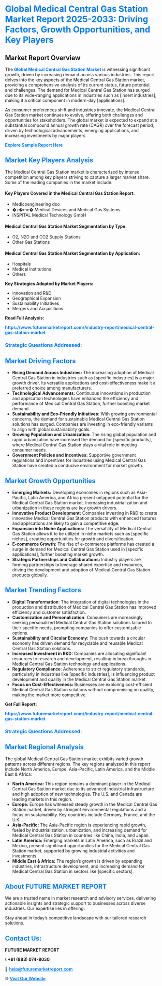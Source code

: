 <h1 style="color: #007BFF;">Global Medical Central Gas Station Market Report 2025-2033: Driving Factors, Growth Opportunities, and Key Players</h1>

<section id="overview">
<h2>Market Report Overview</h2>
<p>The <a href="https://www.futuremarketreport.com//industry-report/medical-central-gas-station-market" style="color: #007BFF; text-decoration: none;"><strong>Global Medical Central Gas Station Market</strong></a> is witnessing significant growth, driven by increasing demand across various industries. This report delves into the key aspects of the Medical Central Gas Station market, providing a comprehensive analysis of its current status, future potential, and challenges. The demand for Medical Central Gas Station has surged due to its wide-ranging applications in industries such as [insert industries], making it a critical component in modern-day [applications].</p>
<p>As consumer preferences shift and industries innovate, the Medical Central Gas Station market continues to evolve, offering both challenges and opportunities for stakeholders. The global market is expected to expand at a substantial compound annual growth rate (CAGR) over the forecast period, driven by technological advancements, emerging applications, and increasing investments by major players.</p>
</section>

<section id="overview">
<p><a href="https://www.futuremarketreport.com//request-sample/reportId=78985" style="color: #007BFF; text-decoration: none;"><strong>Explore Sample Report Here</strong></a></p>
</section>

<section id="key-players">
<h2 style="color: #007BFF;">Market Key Players Analysis</h2>
<p>The Medical Central Gas Station market is characterized by intense competition among key players striving to capture a larger market share. Some of the leading companies in the market include:</p>
<h4>Key Players Covered in the Medical Central Gas Station Report:</h4>
<ul><li>Medicoengineering doo</li><li>�z�mc� Medical Devices and Medical Gas Systems</li><li>INSPITAL Medical Technology GmbH</li></ul>
<h4>Medical Central Gas Station Market Segmentation by Type:</h4>
<ul><li>O2, N2O and CO2 Supply Stations</li><li>Other Gas Stations</li></ul>

<h4>Medical Central Gas Station Market Segmentation by Application:</h4>
<ul><li>Hospitals</li><li>Medical Institutions</li><li>Others</li></ul>
<p><strong>Key Strategies Adopted by Market Players:</strong></p>
<ul>
<li>Innovation and R&D</li>
<li>Geographical Expansion</li>
<li>Sustainability Initiatives</li>
<li>Mergers and Acquisitions</li>
</ul>
</section>

<section>
<p><strong>Read Full Analysis: </strong></p><a href="https://www.futuremarketreport.com//industry-report/medical-central-gas-station-market" style="color: #007BFF; text-decoration: none;"><strong>https://www.futuremarketreport.com//industry-report/medical-central-gas-station-market</strong></a>
<h3 style="color: #007BFF;">Strategic Questions Addressed:</h3>
</section>

<section id="driving-factors">
<h2 style="color: #007BFF;">Market Driving Factors</h2>
<ul>
<li><strong>Rising Demand Across Industries:</strong> The increasing adoption of Medical Central Gas Station in industries such as [specific industries] is a major growth driver. Its versatile applications and cost-effectiveness make it a preferred choice among manufacturers.</li>
<li><strong>Technological Advancements:</strong> Continuous innovations in production and application technologies have enhanced the efficiency and performance of Medical Central Gas Station, further boosting market demand.</li>
<li><strong>Sustainability and Eco-Friendly Initiatives:</strong> With growing environmental concerns, the demand for sustainable Medical Central Gas Station solutions has surged. Companies are investing in eco-friendly variants to align with global sustainability goals.</li>
<li><strong>Growing Population and Urbanization:</strong> The rising global population and rapid urbanization have increased the demand for [specific products], where Medical Central Gas Station plays a vital role in meeting consumer needs.</li>
<li><strong>Government Policies and Incentives:</strong> Supportive government regulations and incentives for industries using Medical Central Gas Station have created a conducive environment for market growth.</li>
</ul>
</section>

<section id="growth-opportunities">
<h2 style="color: #007BFF;">Market Growth Opportunities</h2>
<ul>
<li><strong>Emerging Markets:</strong> Developing economies in regions such as Asia-Pacific, Latin America, and Africa present untapped potential for the Medical Central Gas Station market. Increasing industrialization and urbanization in these regions are key growth drivers.</li>
<li><strong>Innovative Product Development:</strong> Companies investing in R&D to create innovative Medical Central Gas Station products with enhanced features and applications are likely to gain a competitive edge.</li>
<li><strong>Expansion into Niche Applications:</strong> The versatility of Medical Central Gas Station allows it to be utilized in niche markets such as [specific niches], creating opportunities for growth and diversification.</li>
<li><strong>E-commerce Growth:</strong> The rise of e-commerce platforms has created a surge in demand for Medical Central Gas Station used in [specific applications], further boosting market growth.</li>
<li><strong>Strategic Partnerships and Collaborations:</strong> Industry players are forming partnerships to leverage shared expertise and resources, driving the development and adoption of Medical Central Gas Station products globally.</li>
</ul>
</section>

<section id="trending-factors">
<h2 style="color: #007BFF;">Market Trending Factors</h2>
<ul>
<li><strong>Digital Transformation:</strong> The integration of digital technologies in the production and distribution of Medical Central Gas Station has improved efficiency and customer satisfaction.</li>
<li><strong>Customization and Personalization:</strong> Consumers are increasingly seeking personalized Medical Central Gas Station solutions tailored to their specific needs, prompting companies to offer customizable options.</li>
<li><strong>Sustainability and Circular Economy:</strong> The push towards a circular economy has driven demand for recyclable and reusable Medical Central Gas Station solutions.</li>
<li><strong>Increased Investment in R&D:</strong> Companies are allocating significant resources to research and development, resulting in breakthroughs in Medical Central Gas Station technology and applications.</li>
<li><strong>Regulatory Compliance:</strong> Adherence to strict regulatory standards, particularly in industries like [specific industries], is influencing product development and quality in the Medical Central Gas Station market.</li>
<li><strong>Focus on Cost-Effectiveness:</strong> Businesses are exploring cost-efficient Medical Central Gas Station solutions without compromising on quality, making the market more competitive.</li>
</ul>
</section>

<section>
<p><strong>Get Full Report: </strong></p><a href="https://www.futuremarketreport.com//industry-report/medical-central-gas-station-market" style="color: #007BFF; text-decoration: none;"><strong>https://www.futuremarketreport.com//industry-report/medical-central-gas-station-market</strong></a>
<h3 style="color: #007BFF;">Strategic Questions Addressed:</h3>
</section>


<section id="regional-analysis">
<h2 style="color: #007BFF;">Market Regional Analysis</h2>
<p>The global Medical Central Gas Station market exhibits varied growth patterns across different regions. The key regions analyzed in this report include North America, Europe, Asia-Pacific, Latin America, and the Middle East & Africa:</p>
<ul>
<li><strong>North America:</strong> This region remains a dominant player in the Medical Central Gas Station market due to its advanced industrial infrastructure and high adoption of new technologies. The U.S. and Canada are leading markets in this region.</li>
<li><strong>Europe:</strong> Europe has witnessed steady growth in the Medical Central Gas Station market, driven by stringent environmental regulations and a focus on sustainability. Key countries include Germany, France, and the U.K.</li>
<li><strong>Asia-Pacific:</strong> The Asia-Pacific region is experiencing rapid growth, fueled by industrialization, urbanization, and increasing demand for Medical Central Gas Station in countries like China, India, and Japan.</li>
<li><strong>Latin America:</strong> Emerging markets in Latin America, such as Brazil and Mexico, present significant opportunities for the Medical Central Gas Station market, supported by growing industrial activities and investments.</li>
<li><strong>Middle East & Africa:</strong> The region’s growth is driven by expanding industries, infrastructure development, and increasing demand for Medical Central Gas Station in sectors like [specific sectors].</li>
</ul>
</section>

<footer>
<h2 style="color: #007BFF;">About FUTURE MARKET REPORT</h2>
<p>We are a trusted name in market research and advisory services, delivering actionable insights and strategic support to businesses across diverse industries. Our expertise lies in offering:</p>

<p>Stay ahead in today’s competitive landscape with our tailored research solutions.</p>

<h2 style="color: #007BFF;">Contact Us:</h2>
<p><strong>FUTURE MARKET REPORT</strong></p>
<p>📞 <strong>+91 (883) 074-8030</strong></p>
<p>📧 <strong><a href="mailto:help@futuremarketreport.com" style="color: #007BFF;">help@futuremarketreport.com</a></strong></p>
<p>🌐 <strong><a href="https://www.futuremarketreport.com/" style="color: #007BFF;">Visit Our Website</a></strong></p>
</footer>